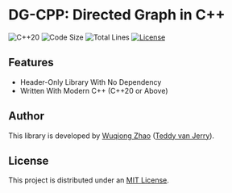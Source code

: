 # DG-CPP: Directed Graph in C++
![C++20](https://img.shields.io/badge/standard-C%2B%2B20-blue)
![Code Size](https://img.shields.io/github/languages/code-size/Teddy-van-Jerry/dg-cpp)
![Total Lines](https://tokei.tvj.one/b1/github/Teddy-van-Jerry/dg-cpp?style=flat)
[![License](https://img.shields.io/github/license/Teddy-van-Jerry/dg-cpp)](https://github.com/Teddy-van-Jerry/dg-cpp/blob/master/LICENSE)

## Features
- Header-Only Library With No Dependency
- Written With Modern C++ (C++20 or Above)

## Author
This library is developed by [Wuqiong Zhao](https://wqzhao.org) ([Teddy van Jerry](https://github.com/Teddy-van-Jerry)).

## License
This project is distributed under an [MIT License](https://github.com/Teddy-van-Jerry/dg-cpp/blob/master/LICENSE).
